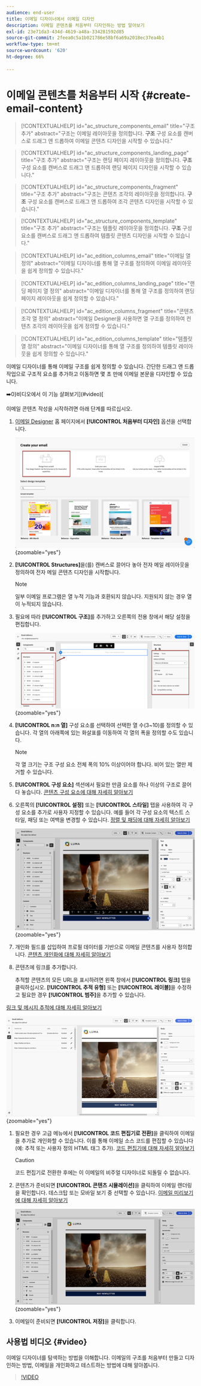 ```yaml
---
audience: end-user
title: 이메일 디자이너에서 이메일 디자인
description: 이메일 콘텐츠를 처음부터 디자인하는 방법 알아보기
exl-id: 23e71da3-434d-4619-a48a-334281592d85
source-git-commit: 2feea0c5a1b021786e58bf6a69a2018ec37ea4b1
workflow-type: tm+mt
source-wordcount: '620'
ht-degree: 66%

---
```


# 이메일 콘텐츠를 처음부터 시작 {#create-email-content}

>[!CONTEXTUALHELP]
>id="ac_structure_components_email"
>title="구조 추가"
>abstract="구조는 이메일 레이아웃을 정의합니다. **구조** 구성 요소를 캔버스로 드래그 앤 드롭하여 이메일 콘텐츠 디자인을 시작할 수 있습니다."

>[!CONTEXTUALHELP]
>id="ac_structure_components_landing_page"
>title="구조 추가"
>abstract="구조는 랜딩 페이지 레이아웃을 정의합니다. **구조** 구성 요소를 캔버스로 드래그 앤 드롭하여 랜딩 페이지 디자인을 시작할 수 있습니다."

>[!CONTEXTUALHELP]
>id="ac_structure_components_fragment"
>title="구조 추가"
>abstract="구조는 콘텐츠 조각의 레이아웃을 정의합니다. **구조** 구성 요소를 캔버스로 드래그 앤 드롭하여 조각 콘텐츠 디자인을 시작할 수 있습니다."

>[!CONTEXTUALHELP]
>id="ac_structure_components_template"
>title="구조 추가"
>abstract="구조는 템플릿 레이아웃을 정의합니다. **구조** 구성 요소를 캔버스로 드래그 앤 드롭하여 템플릿 콘텐츠 디자인을 시작할 수 있습니다."


>[!CONTEXTUALHELP]
>id="ac_edition_columns_email"
>title="이메일 열 정의"
>abstract="이메일 디자이너를 통해 열 구조를 정의하여 이메일 레이아웃을 쉽게 정의할 수 있습니다."

>[!CONTEXTUALHELP]
>id="ac_edition_columns_landing_page"
>title="랜딩 페이지 열 정의"
>abstract="이메일 디자이너를 통해 열 구조를 정의하여 랜딩 페이지 레이아웃을 쉽게 정의할 수 있습니다."

>[!CONTEXTUALHELP]
>id="ac_edition_columns_fragment"
>title="콘텐츠 조각 열 정의"
>abstract="이메일 Designer을 사용하면 열 구조를 정의하여 컨텐츠 조각의 레이아웃을 쉽게 정의할 수 있습니다."

>[!CONTEXTUALHELP]
>id="ac_edition_columns_template"
>title="템플릿 열 정의"
>abstract="이메일 디자이너를 통해 열 구조를 정의하여 템플릿 레이아웃을 쉽게 정의할 수 있습니다."

이메일 디자이너를 통해 이메일 구조를 쉽게 정의할 수 있습니다. 간단한 드래그 앤 드롭 작업으로 구조적 요소를 추가하고 이동하면 몇 초 만에 이메일 본문을 디자인할 수 있습니다.

➡️0}비디오에서 이 기능 살펴보기](#video)[

이메일 콘텐츠 작성을 시작하려면 아래 단계를 따르십시오.

1. [이메일 Designer](get-started-email-designer.md#start-authoring) 홈 페이지에서 **[!UICONTROL 처음부터 디자인]** 옵션을 선택합니다.

   ![](assets/email_designer-from-scratch.png){zoomable="yes"}

1. **[!UICONTROL Structures]**&#x200B;을(를) 캔버스로 끌어다 놓아 전자 메일 레이아웃을 정의하여 전자 메일 콘텐츠 디자인을 시작합니다.

   >[!NOTE]
   >
   >일부 이메일 프로그램은 열 누적 기능과 호환되지 않습니다. 지원되지 않는 경우 열이 누적되지 않습니다.

1. 필요에 따라 **[!UICONTROL 구조]**&#x200B;를 추가하고 오른쪽의 전용 창에서 해당 설정을 편집합니다.

   ![](assets/email_designer_structure_components.png){zoomable="yes"}

1. **[!UICONTROL n:n 열]** 구성 요소를 선택하여 선택한 열 수(3~10)를 정의할 수 있습니다. 각 열의 아래쪽에 있는 화살표를 이동하여 각 열의 폭을 정의할 수도 있습니다.

   >[!NOTE]
   >
   >각 열 크기는 구조 구성 요소 전체 폭의 10% 이상이어야 합니다. 비어 있는 열만 제거할 수 있습니다.

1. **[!UICONTROL 구성 요소]** 섹션에서 필요한 만큼 요소를 하나 이상의 구조로 끌어다 놓습니다. [콘텐츠 구성 요소에 대해 자세히 알아보기](content-components.md)

1. 오른쪽의 **[!UICONTROL 설정]** 또는 **[!UICONTROL 스타일]** 탭을 사용하여 각 구성 요소를 추가로 사용자 지정할 수 있습니다. 예를 들어 각 구성 요소의 텍스트 스타일, 패딩 또는 여백을 변경할 수 있습니다. [정렬 및 패딩에 대해 자세히 알아보기](alignment-and-padding.md)

   ![](assets/email_designer-styles.png){zoomable="yes"}

1. 개인화 필드를 삽입하여 프로필 데이터를 기반으로 이메일 콘텐츠를 사용자 정의합니다. [콘텐츠 개인화에 대해 자세히 알아보기](../personalization/personalize.md)

1. 콘텐츠에 링크를 추가합니다.

   추적할 콘텐츠의 모든 URL을 표시하려면 왼쪽 창에서 **[!UICONTROL 링크]** 탭을 클릭하십시오. **[!UICONTROL 추적 유형]** 또는 **[!UICONTROL 레이블]**&#x200B;을 수정하고 필요한 경우 **[!UICONTROL 범주]**&#x200B;을 추가할 수 있습니다.

[링크 및 메시지 추적에 대해 자세히 알아보기](message-tracking.md)

   ![](assets/email_designer-links.png){zoomable="yes"}

1. 필요한 경우 고급 메뉴에서 **[!UICONTROL 코드 편집기로 전환]**&#x200B;을 클릭하여 이메일을 추가로 개인화할 수 있습니다. 이를 통해 이메일 소스 코드를 편집할 수 있습니다(예: 추적 또는 사용자 정의 HTML 태그 추가). [코드 편집기에 대해 자세히 알아보기](code-content.md)

   >[!CAUTION]
   >
   >코드 편집기로 전환한 후에는 이 이메일의 비주얼 디자이너로 되돌릴 수 없습니다.

1. 콘텐츠가 준비되면 **[!UICONTROL 콘텐츠 시뮬레이션]**&#x200B;을 클릭하여 이메일 렌더링을 확인합니다. 데스크탑 또는 모바일 보기 중 선택할 수 있습니다. [이메일 미리보기에 대해 자세히 알아보기](../preview-test/preview-test.md)

   ![](assets/email_designer-simulate.png){zoomable="yes"}

1. 이메일이 준비되면 **[!UICONTROL 저장]**&#x200B;을 클릭합니다.

## 사용법 비디오 {#video}

이메일 디자이너를 탐색하는 방법을 이해합니다. 이메일의 구조를 처음부터 만들고 디자인하는 방법, 이메일을 개인화하고 테스트하는 방법에 대해 알아봅니다.

>[!VIDEO](https://video.tv.adobe.com/v/3425867/?quality=12)
